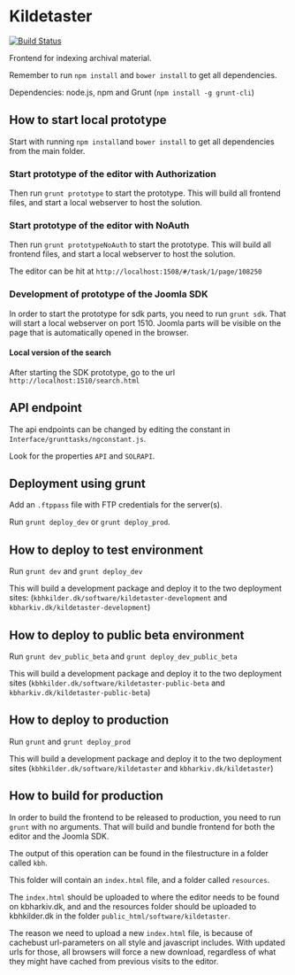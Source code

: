 # Kildetaster

[![Build Status](https://travis-ci.org/CopenhagenCityArchives/Kildetaster.svg?branch=master)](https://travis-ci.org/CopenhagenCityArchives/Kildetaster)

Frontend for indexing archival material.

Remember to run `npm install` and `bower install` to get all dependencies.

Dependencies: node.js, npm and Grunt (`npm install -g grunt-cli`)

## How to start local prototype

Start with running `npm install`and `bower install` to get all dependencies
from the main folder.

### Start prototype of the editor with Authorization

Then run `grunt prototype` to start the prototype. This will build all frontend
files, and start a local webserver to host the solution.

### Start prototype of the editor with NoAuth

Then run `grunt prototypeNoAuth` to start the prototype. This will build all
frontend files, and start a local webserver to host the solution.

The editor can be hit at `http://localhost:1508/#/task/1/page/108250`

### Development of prototype of the Joomla SDK

In order to start the prototype for sdk parts, you need to run `grunt sdk`.
That will start a local webserver on port 1510. Joomla parts will be visible
on the page that is automatically opened in the browser.

#### Local version of the search

After starting the SDK prototype, go to the url
`http://localhost:1510/search.html`

## API endpoint

The api endpoints can be changed by editing the constant in
`Interface/grunttasks/ngconstant.js`.

Look for the properties `API` and `SOLRAPI`.

## Deployment using grunt

Add an `.ftppass` file with FTP credentials for the server(s).

Run `grunt deploy_dev` or `grunt deploy_prod`.

## How to deploy to test environment

Run `grunt dev` and `grunt deploy_dev`

This will build a development package and deploy it to the two deployment sites:
(`kbhkilder.dk/software/kildetaster-development` and
`kbharkiv.dk/kildetaster-development`)

## How to deploy to public beta environment

Run `grunt dev_public_beta` and `grunt deploy_dev_public_beta`

This will build a development package and deploy it to the two deployment sites
(`kbhkilder.dk/software/kildetaster-public-beta` and
`kbharkiv.dk/kildetaster-public-beta`)

## How to deploy to production

Run `grunt` and `grunt deploy_prod`

This will build a development package and deploy it to the two deployment sites
(`kbhkilder.dk/software/kildetaster` and `kbharkiv.dk/kildetaster`)

## How to build for production

In order to build the frontend to be released to production, you need to run
`grunt` with no arguments. That will build and bundle frontend for both the
editor and the Joomla SDK.

The output of this operation can be found in the filestructure in a folder
called `kbh`.

This folder will contain an `index.html` file, and a folder called `resources`.

The `index.html` should be uploaded to where the editor needs to be found on
kbharkiv.dk, and and the resources folder should be uploaded to kbhkilder.dk
in the folder `public_html/software/kildetaster`.

The reason we need to upload a new `index.html` file, is because of cachebust
url-parameters on all style and javascript includes. With updated urls for
those, all browsers will force a new download, regardless of what they might
have cached from previous visits to the editor.